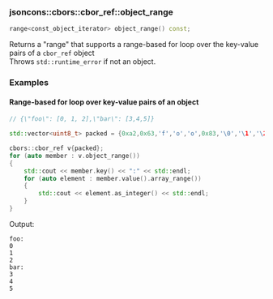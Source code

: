### jsoncons::cbors::cbor_ref::object_range

```c++
range<const_object_iterator> object_range() const;
```
Returns a "range" that supports a range-based for loop over the key-value pairs of a `cbor_ref` object      
Throws `std::runtime_error` if not an object.

### Examples

#### Range-based for loop over key-value pairs of an object

```c++
// {\"foo\": [0, 1, 2],\"bar\": [3,4,5]}

std::vector<uint8_t> packed = {0xa2,0x63,'f','o','o',0x83,'\0','\1','\2',0x63,'b','a','r',0x83,'\3','\4','\5'};

cbors::cbor_ref v{packed};
for (auto member : v.object_range())
{
    std::cout << member.key() << ":" << std::endl;
    for (auto element : member.value().array_range())
    {
        std::cout << element.as_integer() << std::endl;
    }
}
```
Output:
```
foo:
0
1
2
bar:
3
4
5
```

